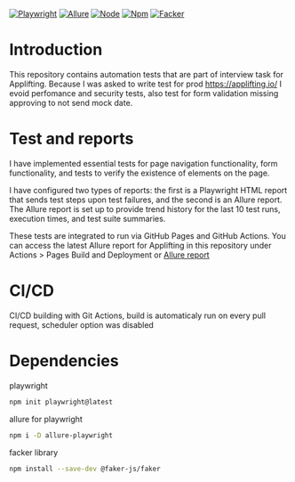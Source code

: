 

[![Playwright](https://img.shields.io/badge/Playwright-1.45.0-blue)](https://playwright.dev/)
[![Allure](https://img.shields.io/badge/Allure-2.29.0-blue)](https://docs.qameta.io/allure/)
[![Node](https://img.shields.io/badge/Node-20.14.0-green)](https://nodejs.org/en/)
[![Npm](https://img.shields.io/badge/Npm-10.8.1-green)](https://www.npmjs.com/)
[![Facker](https://img.shields.io/badge/Facker-blue)](https://https://fakerjs.dev/)

# Introduction

This repository contains automation tests that are part of interview task for Applifting. Because I was asked to write test for prod https://applifting.io/ I evoid perfomance and security tests, also test for form validation missing approving to not send mock date.

# Test and reports

I have implemented essential tests for page navigation functionality, form functionality, and tests to verify the existence of elements on the page.

I have configured two types of reports: the first is a Playwright HTML report that sends test steps upon test failures, and the second is an Allure report. The Allure report is set up to provide trend history for the last 10 test runs, execution times, and test suite summaries.

These tests are integrated to run via GitHub Pages and GitHub Actions. You can access the latest Allure report for Applifting in this repository under Actions > Pages Build and Deployment or [Allure report](https://boothekid.github.io/Applifting/21/)


# CI/CD

CI/CD building with Git Actions, build is automaticaly run on every pull request, scheduler option was disabled



# Dependencies

playwright

```bash
npm init playwright@latest
```

allure for playwright

```bash
npm i -D allure-playwright
```

facker library

```bash
npm install --save-dev @faker-js/faker
```


